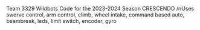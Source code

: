 Team 3329 Wildbots Code for the 2023-2024 Season CRESCENDO
/nUses swerve control, arm control, climb, wheel intake, command based auto, beambreak, leds, limit switch, encoder, gyro
